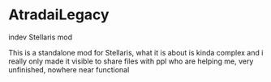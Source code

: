 # AtradaiLegacy
indev Stellaris mod

This is a standalone mod for Stellaris, what it is about is kinda complex and i really only made it visible to share files with ppl who are helping me, very unfinished, nowhere near functional
